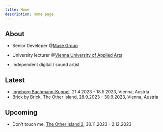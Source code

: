 ```yaml
---
title: Home
description: Home page
---
```


## About

- Senior Developer @[Muse Group](https://mu.se/)

- University lecturer @[Vienna University of Applied Arts](https://www.dieangewandte.at/)

- Independent digital / sound artist

## Latest

- [Ingeborg Bachmann-Kuppel](https://www.bachmann-kuppel.at/karlsplatz-2023/), 21.4.2023 - 18.5.2023, Vienna, Austria
- [Brick by Brick](https://martingasser.com/works/brick-by-brick/), [The Other Island](http://theotherisland.com/), 28.9.2023 - 30.9.2023, Vienna, Austria

## Upcoming
- Don't touch me, [The Other Island 2](http://theotherisland.com/), 30.11.2023 - 2.12.2023
